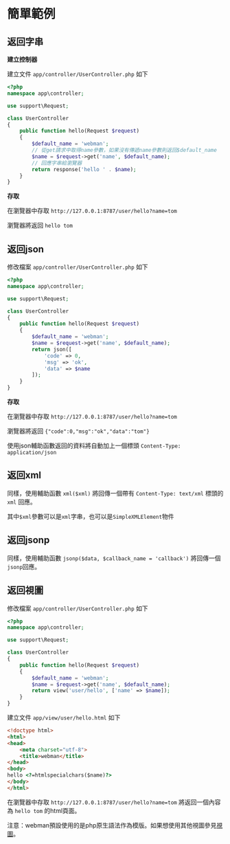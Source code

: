 # 簡單範例

## 返回字串
**建立控制器**

建立文件 `app/controller/UserController.php` 如下

```php
<?php
namespace app\controller;

use support\Request;

class UserController
{
    public function hello(Request $request)
    {
        $default_name = 'webman';
        // 從get請求中取得name參數，如果沒有傳遞name參數則返回$default_name
        $name = $request->get('name', $default_name);
        // 回應字串給瀏覽器
        return response('hello ' . $name);
    }
}
```

**存取**

在瀏覽器中存取 `http://127.0.0.1:8787/user/hello?name=tom`

瀏覽器將返回 `hello tom`

## 返回json
修改檔案 `app/controller/UserController.php` 如下

```php
<?php
namespace app\controller;

use support\Request;

class UserController
{
    public function hello(Request $request)
    {
        $default_name = 'webman';
        $name = $request->get('name', $default_name);
        return json([
            'code' => 0, 
            'msg' => 'ok', 
            'data' => $name
        ]);
    }
}
```

**存取**

在瀏覽器中存取 `http://127.0.0.1:8787/user/hello?name=tom`

瀏覽器將返回 `{"code":0,"msg":"ok","data":"tom"}`

使用json輔助函數返回的資料將自動加上一個標頭 `Content-Type: application/json`

## 返回xml
同樣，使用輔助函數 `xml($xml)` 將回傳一個帶有 `Content-Type: text/xml` 標頭的 `xml` 回應。

其中`$xml`參數可以是`xml`字串，也可以是`SimpleXMLElement`物件

## 返回jsonp
同樣，使用輔助函數 `jsonp($data, $callback_name = 'callback')` 將回傳一個`jsonp`回應。

## 返回視圖
修改檔案 `app/controller/UserController.php` 如下

```php
<?php
namespace app\controller;

use support\Request;

class UserController
{
    public function hello(Request $request)
    {
        $default_name = 'webman';
        $name = $request->get('name', $default_name);
        return view('user/hello', ['name' => $name]);
    }
}
```

建立文件 `app/view/user/hello.html` 如下

```html
<!doctype html>
<html>
<head>
    <meta charset="utf-8">
    <title>webman</title>
</head>
<body>
hello <?=htmlspecialchars($name)?>
</body>
</html>
```

在瀏覽器中存取 `http://127.0.0.1:8787/user/hello?name=tom`
將返回一個內容為 `hello tom` 的html頁面。

注意：webman預設使用的是php原生語法作為模版。如果想使用其他視圖參見[視圖](view.md)。
